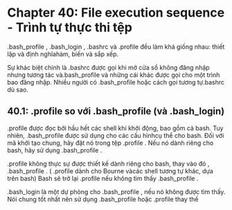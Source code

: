 # Chapter 40: File execution sequence - Trình tự thực thi tệp

.bash_profile , .bash_login , .bashrc và .profile đều làm khá giống nhau: thiết lập và định nghĩahàm, biến và sắp xếp.

Sự khác biệt chính là .bashrc được gọi khi mở cửa sổ không đăng nhập nhưng tương tác và.bash_profile và những cái khác được gọi cho một trình bao đăng nhập. Nhiều người có .bash_profile hoặc cách gọi tương tự.bashrc dù sao.

## 40.1: .profile so với .bash_profile (và .bash_login)

.profile được đọc bởi hầu hết các shell khi khởi động, bao gồm cả bash. Tuy nhiên, .bash_profile được sử dụng cho các cấu hìnhcụ thể cho bash. Đối với mã khởi tạo chung, hãy đặt nó trong tệp .profile . Nếu nó dành riêng cho bash, hãy sử dụng .bash_profile .

.profile không thực sự được thiết kế dành riêng cho bash, thay vào đó , .bash_profile . ( .profile dành cho Bourne vàcác shell tương tự khác, dựa trên bash) Bash sẽ trở lại .profile nếu không tìm thấy .bash_profile .

.bash_login là một dự phòng cho .bash_profile , nếu nó không được tìm thấy. Nói chung tốt nhất nên sử dụng .bash_profile hoặc .profile thay thế